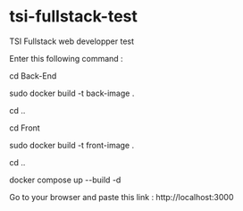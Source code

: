 # tsi-fullstack-test
TSI Fullstack web developper test

Enter this following command :

cd Back-End

sudo docker build -t back-image .

cd ..

cd Front

sudo docker build -t front-image .

cd ..

docker compose up --build -d


Go to your browser and paste this link : http://localhost:3000





